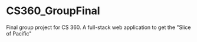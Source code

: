 # CS360_GroupFinal
Final group project for CS 360. A full-stack web application to get the "Slice of Pacific"
